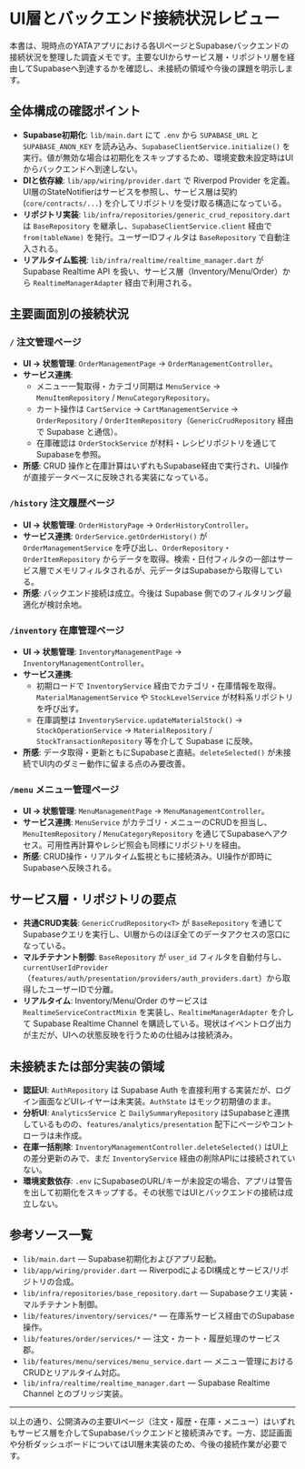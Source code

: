 # UI層とバックエンド接続状況レビュー

本書は、現時点のYATAアプリにおける各UIページとSupabaseバックエンドの接続状況を整理した調査メモです。主要なUIからサービス層・リポジトリ層を経由してSupabaseへ到達するかを確認し、未接続の領域や今後の課題を明示します。

## 全体構成の確認ポイント

- **Supabase初期化**: `lib/main.dart` にて `.env` から `SUPABASE_URL` と `SUPABASE_ANON_KEY` を読み込み、`SupabaseClientService.initialize()` を実行。値が無効な場合は初期化をスキップするため、環境変数未設定時はUIからバックエンドへ到達しない。
- **DIと依存線**: `lib/app/wiring/provider.dart` で Riverpod Provider を定義。UI層のStateNotifierはサービスを参照し、サービス層は契約 (`core/contracts/...`) を介してリポジトリを受け取る構造になっている。
- **リポジトリ実装**: `lib/infra/repositories/generic_crud_repository.dart` は `BaseRepository` を継承し、`SupabaseClientService.client` 経由で `from(tableName)` を発行。ユーザーIDフィルタは `BaseRepository` で自動注入される。
- **リアルタイム監視**: `lib/infra/realtime/realtime_manager.dart` が Supabase Realtime API を扱い、サービス層（Inventory/Menu/Order）から `RealtimeManagerAdapter` 経由で利用される。

## 主要画面別の接続状況

### `/` 注文管理ページ
- **UI → 状態管理**: `OrderManagementPage` → `OrderManagementController`。
- **サービス連携**:
  - メニュー一覧取得・カテゴリ同期は `MenuService` → `MenuItemRepository` / `MenuCategoryRepository`。
  - カート操作は `CartService` → `CartManagementService` → `OrderRepository` / `OrderItemRepository`（`GenericCrudRepository` 経由で Supabase と通信）。
  - 在庫確認は `OrderStockService` が材料・レシピリポジトリを通じてSupabaseを参照。
- **所感**: CRUD 操作と在庫計算はいずれもSupabase経由で実行され、UI操作が直接データベースに反映される実装になっている。

### `/history` 注文履歴ページ
- **UI → 状態管理**: `OrderHistoryPage` → `OrderHistoryController`。
- **サービス連携**: `OrderService.getOrderHistory()` が `OrderManagementService` を呼び出し、`OrderRepository`・`OrderItemRepository` からデータを取得。検索・日付フィルタの一部はサービス層でメモリフィルタされるが、元データはSupabaseから取得している。
- **所感**: バックエンド接続は成立。今後は Supabase 側でのフィルタリング最適化が検討余地。

### `/inventory` 在庫管理ページ
- **UI → 状態管理**: `InventoryManagementPage` → `InventoryManagementController`。
- **サービス連携**:
  - 初期ロードで `InventoryService` 経由でカテゴリ・在庫情報を取得。`MaterialManagementService` や `StockLevelService` が材料系リポジトリを呼び出す。
  - 在庫調整は `InventoryService.updateMaterialStock()` → `StockOperationService` → `MaterialRepository` / `StockTransactionRepository` 等を介して Supabase に反映。
- **所感**: データ取得・更新ともにSupabaseと直結。`deleteSelected()` が未接続でUI内のダミー動作に留まる点のみ要改善。

### `/menu` メニュー管理ページ
- **UI → 状態管理**: `MenuManagementPage` → `MenuManagementController`。
- **サービス連携**: `MenuService` がカテゴリ・メニューのCRUDを担当し、`MenuItemRepository` / `MenuCategoryRepository` を通じてSupabaseへアクセス。可用性再計算やレシピ照会も同様にリポジトリを経由。
- **所感**: CRUD操作・リアルタイム監視ともに接続済み。UI操作が即時にSupabaseへ反映される。

## サービス層・リポジトリの要点

- **共通CRUD実装**: `GenericCrudRepository<T>` が `BaseRepository` を通じてSupabaseクエリを実行し、UI層からのほぼ全てのデータアクセスの窓口になっている。
- **マルチテナント制御**: `BaseRepository` が `user_id` フィルタを自動付与し、`currentUserIdProvider`（`features/auth/presentation/providers/auth_providers.dart`）から取得したユーザーIDで分離。
- **リアルタイム**: Inventory/Menu/Order のサービスは `RealtimeServiceContractMixin` を実装し、`RealtimeManagerAdapter` を介して Supabase Realtime Channel を購読している。現状はイベントログ出力が主だが、UIへの状態反映を行うための仕組みは接続済み。

## 未接続または部分実装の領域

- **認証UI**: `AuthRepository` は Supabase Auth を直接利用する実装だが、ログイン画面などUIレイヤーは未実装。`AuthState` はモック初期値のまま。
- **分析UI**: `AnalyticsService` と `DailySummaryRepository` はSupabaseと連携しているものの、`features/analytics/presentation` 配下にページやコントローラは未作成。
- **在庫一括削除**: `InventoryManagementController.deleteSelected()` はUI上の差分更新のみで、まだ `InventoryService` 経由の削除APIには接続されていない。
- **環境変数依存**: `.env` にSupabaseのURL/キーが未設定の場合、アプリは警告を出して初期化をスキップする。その状態ではUIとバックエンドの接続は成立しない。

## 参考ソース一覧

- `lib/main.dart` — Supabase初期化およびアプリ起動。
- `lib/app/wiring/provider.dart` — RiverpodによるDI構成とサービス/リポジトリの合成。
- `lib/infra/repositories/base_repository.dart` — Supabaseクエリ実装・マルチテナント制御。
- `lib/features/inventory/services/*` — 在庫系サービス経由でのSupabase操作。
- `lib/features/order/services/*` — 注文・カート・履歴処理のサービス郡。
- `lib/features/menu/services/menu_service.dart` — メニュー管理におけるCRUDとリアルタイム対応。
- `lib/infra/realtime/realtime_manager.dart` — Supabase Realtime Channel とのブリッジ実装。

---

以上の通り、公開済みの主要UIページ（注文・履歴・在庫・メニュー）はいずれもサービス層を介してSupabaseバックエンドと接続済みです。一方、認証画面や分析ダッシュボードについてはUI層未実装のため、今後の接続作業が必要です。
